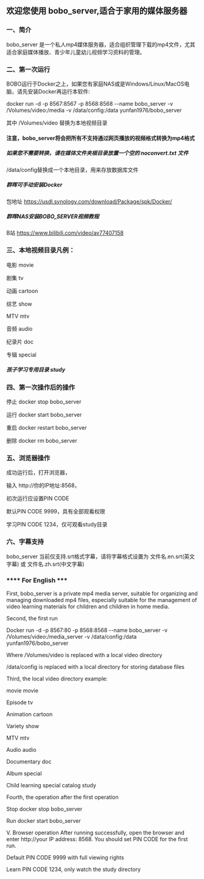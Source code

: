 ## 欢迎您使用 bobo_server,适合于家用的媒体服务器

### 一、简介

bobo_server 是一个私人mp4媒体服务器，适合组织管理下载的mp4文件，尤其适合家庭媒体播放、青少年儿童幼儿视频学习资料的管理。

### 二、第一次运行

BOBO运行于Docker之上，如果您有家庭NAS或是Windows/Linux/MacOS电脑，请先安装Docker再运行本软件: 

docker run -d -p 8567:8567 -p 8568:8568 --name bobo_server -v /Volumes/video:/media -v /data/config:/data yunfan1976/bobo_server

其中 /Volumes/video 替换为本地视频目录

#### 注意，bobo_server将会把所有不支持通过网页播放的视频格式转换为mp4格式
##### 如果您不需要转换，请在媒体文件夹根目录放置一个空的 noconvert.txt 文件

/data/config替换成一个本地目录，用来存放数据库文件

##### 群晖可手动安装Docker
包地址
https://usdl.synology.com/download/Package/spk/Docker/

##### 群晖NAS安装BOBO_SERVER视频教程
B站
https://www.bilibili.com/video/av77407158

### 三、本地视频目录凡例： 

电影 movie

剧集 tv

动画 cartoon

综艺 show

MTV mtv

音频 audio

纪录片 doc

专辑 special

##### 孩子学习专用目录 study

### 四、第一次操作后的操作

停止 docker stop bobo_server

运行 docker start bobo_server

重启 docker restart bobo_server

删除 docker rm bobo_server

### 五、浏览器操作 

成功运行后，打开浏览器，

输入 http://你的IP地址:8568，

初次运行应设置PIN CODE

默认PIN CODE 9999，具有全部观看权限

学习PIN CODE 1234，仅可观看study目录

### 六、字幕支持

bobo_server 当前仅支持.srt格式字幕，请将字幕格式设置为 文件名.en.srt(英文字幕) 或 文件名.zh.srt(中文字幕)

### **** For English ***

First, bobo_server is a private mp4 media server, suitable for organizing and managing downloaded mp4 files, especially suitable for the management of video learning materials for children and children in home media.

Second, the first run

Docker run -d -p 8567:80 -p 8568:8568 --name bobo_server -v /Volumes/video:/media_server -v /data/config:/data yunfan1976/bobo_server

Where /Volumes/video is replaced with a local video directory

/data/config is replaced with a local directory for storing database files

Third, the local video directory example:

movie movie

Episode tv

Animation cartoon

Variety show

MTV mtv

Audio audio

Documentary doc

Album special

Child learning special catalog study

Fourth, the operation after the first operation

Stop docker stop bobo_server

Run docker start bobo_server

V. Browser operation After running successfully, open the browser and enter http://your IP address: 8568. You should set PIN CODE for the first run.

Default PIN CODE 9999 with full viewing rights

Learn PIN CODE 1234, only watch the study directory